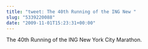 ```yaml
---
title: "tweet: The 40th Running of the ING New "
slug: "5339220088"
date: "2009-11-01T15:23:31+00:00"
---
```

The 40th Running of the ING New York City Marathon.